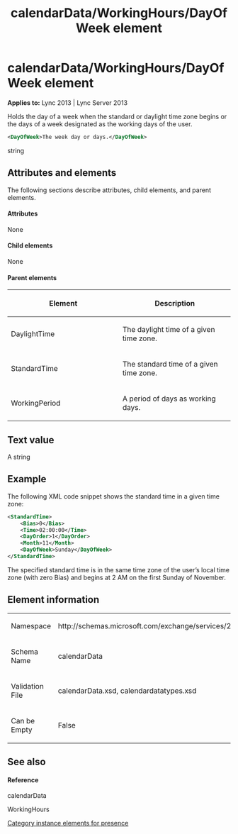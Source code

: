 ﻿---
title: calendarData/WorkingHours/DayOfWeek element
TOCTitle: calendarData/WorkingHours/DayOfWeek element
ms:assetid: 2e29261a-8cdf-4581-b74c-cffcce697bb1
ms:mtpsurl: https://msdn.microsoft.com/en-us/library/Dn454702(v=office.15)
ms:contentKeyID: 57093384
ms.date: 07/24/2014
mtps_version: v=office.15
dev_langs:
- xml
---

# calendarData/WorkingHours/DayOfWeek element


**Applies to:** Lync 2013 | Lync Server 2013

Holds the day of a week when the standard or daylight time zone begins or the days of a week designated as the working days of the user.

```xml
<DayOfWeek>The week day or days.</DayOfWeek>
```

string

## Attributes and elements

The following sections describe attributes, child elements, and parent elements.

#### Attributes

None

#### Child elements

None

#### Parent elements

<table>
<colgroup>
<col style="width: 50%" />
<col style="width: 50%" />
</colgroup>
<thead>
<tr class="header">
<th><p>Element</p></th>
<th><p>Description</p></th>
</tr>
</thead>
<tbody>
<tr class="odd">
<td><p>DaylightTime</p></td>
<td><p>The daylight time of a given time zone.</p></td>
</tr>
<tr class="even">
<td><p>StandardTime</p></td>
<td><p>The standard time of a given time zone.</p></td>
</tr>
<tr class="odd">
<td><p>WorkingPeriod</p></td>
<td><p>A period of days as working days.</p></td>
</tr>
</tbody>
</table>


## Text value

A string

## Example

The following XML code snippet shows the standard time in a given time zone:

```xml
<StandardTime>
    <Bias>0</Bias>
    <Time>02:00:00</Time>
    <DayOrder>1</DayOrder>
    <Month>11</Month>
    <DayOfWeek>Sunday</DayOfWeek>
</StandardTime>
```

The specified standard time is in the same time zone of the user’s local time zone (with zero Bias) and begins at 2 AM on the first Sunday of November.

## Element information

<table>
<colgroup>
<col style="width: 50%" />
<col style="width: 50%" />
</colgroup>
<tbody>
<tr class="odd">
<td><p>Namespace</p></td>
<td><p>http://schemas.microsoft.com/exchange/services/2006/types</p></td>
</tr>
<tr class="even">
<td><p>Schema Name</p></td>
<td><p>calendarData</p></td>
</tr>
<tr class="odd">
<td><p>Validation File</p></td>
<td><p>calendarData.xsd, calendardatatypes.xsd</p></td>
</tr>
<tr class="even">
<td><p>Can be Empty</p></td>
<td><p>False</p></td>
</tr>
</tbody>
</table>


## See also

#### Reference

calendarData

WorkingHours

[Category instance elements for presence](category-instance-elements-for-presence.md)


